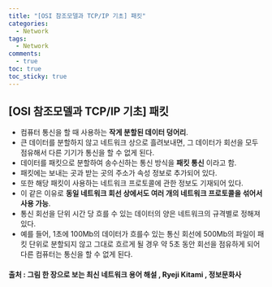 ```yaml
---
title: "[OSI 참조모델과 TCP/IP 기초] 패킷"
categories:
  - Network
tags:
  - Network
comments:
  - true
toc: true
toc_sticky: true
---
```

## [OSI 참조모델과 TCP/IP 기초] 패킷
* 컴퓨터 통신을 할 때 사용하는 __작게 분할된 데이터 덩어리__.
* 큰 데이터를 분할하지 않고 네트워크 상으로 흘려보내면, 그 데이터가 회선을 모두 점유해서 다른 기기가 통신을 할 수 없게 된다.
* 데이터를 패킷으로 분할하여 송수신하는 통신 방식을 __패킷 통신__ 이라고 함.
* 패킷에는 보내는 곳과 받는 곳의 주소가 속성 정보로 추가되어 있다.
* 또한 해당 패킷이 사용하는 네트워크 프로토콜에 관한 정보도 기재되어 있다.
* 이 같은 이유로 __동일 네트워크 회선 상에서도 여러 개의 네트워크 프로토콜을 섞어서 사용 가능__.
* 통신 회선을 단위 시간 당 흐를 수 있는 데이터의 양은 네트워크의 규격별로 정해져 있다.
* 예를 들어, 1초에 100Mb의 데이터가 흐를수 있는 통신 회선에 500Mb의 파일이 패킷 단위로 분할되지 않고 그대로 흐르게 될 경우 약 5초 동안 회선을 점유하게 되어 다른 컴퓨터는 통신을 할 수 없게 된다.

#### 출처 : 그림 한 장으로 보는 최신 네트워크 용어 해설 , Ryeji Kitami , 정보문화사